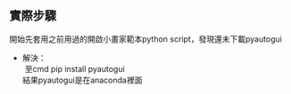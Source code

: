 ## 實際步驟
 開始先套用之前用過的開啟小畫家範本python script，發現還未下載pyautogui  
* 解決：  
  至cmd pip install pyautogui  
結果pyautogui是在anaconda裡面  
